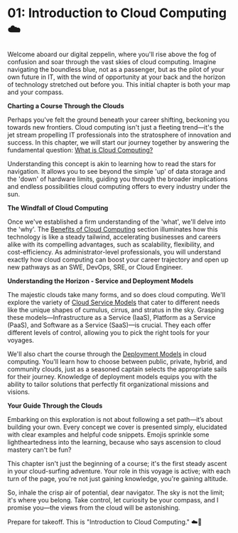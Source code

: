 # 01: Introduction to Cloud Computing ☁️

Welcome aboard our digital zeppelin, where you'll rise above the fog of confusion and soar through the vast skies of cloud computing. Imagine navigating the boundless blue, not as a passenger, but as the pilot of your own future in IT, with the wind of opportunity at your back and the horizon of technology stretched out before you. This initial chapter is both your map and your compass.

**Charting a Course Through the Clouds**

Perhaps you've felt the ground beneath your career shifting, beckoning you towards new frontiers. Cloud computing isn't just a fleeting trend—it's the jet stream propelling IT professionals into the stratosphere of innovation and success. In this chapter, we will start our journey together by answering the fundamental question: [What is Cloud Computing?](01_Introduction_to_Cloud_Computing/01.01_What_is_Cloud_Computing.md)

Understanding this concept is akin to learning how to read the stars for navigation. It allows you to see beyond the simple 'up' of data storage and the 'down' of hardware limits, guiding you through the broader implications and endless possibilities cloud computing offers to every industry under the sun.

**The Windfall of Cloud Computing**

Once we've established a firm understanding of the 'what', we'll delve into the 'why'. The [Benefits of Cloud Computing](01_Introduction_to_Cloud_Computing/01.02_Benefits_of_Cloud_Computing.md) section illuminates how this technology is like a steady tailwind, accelerating businesses and careers alike with its compelling advantages, such as scalability, flexibility, and cost-efficiency. As administrator-level professionals, you will understand exactly how cloud computing can boost your career trajectory and open up new pathways as an SWE, DevOps, SRE, or Cloud Engineer.

**Understanding the Horizon - Service and Deployment Models**

The majestic clouds take many forms, and so does cloud computing. We'll explore the variety of [Cloud Service Models](01_Introduction_to_Cloud_Computing/01.03_Cloud_Service_Models.md) that cater to different needs like the unique shapes of cumulus, cirrus, and stratus in the sky. Grasping these models—Infrastructure as a Service (IaaS), Platform as a Service (PaaS), and Software as a Service (SaaS)—is crucial. They each offer different levels of control, allowing you to pick the right tools for your voyages.

We'll also chart the course through the [Deployment Models](01_Introduction_to_Cloud_Computing/01.04_Deployment_Models.md) in cloud computing. You'll learn how to choose between public, private, hybrid, and community clouds, just as a seasoned captain selects the appropriate sails for their journey. Knowledge of deployment models equips you with the ability to tailor solutions that perfectly fit organizational missions and visions.

**Your Guide Through the Clouds**

Embarking on this exploration is not about following a set path—it’s about building your own. Every concept we cover is presented simply, elucidated with clear examples and helpful code snippets. Emojis sprinkle some lightheartedness into the learning, because who says ascension to cloud mastery can't be fun?

This chapter isn't just the beginning of a course; it's the first steady ascent in your cloud-surfing adventure. Your role in this voyage is active; with each turn of the page, you're not just gaining knowledge, you're gaining altitude.

So, inhale the crisp air of potential, dear navigator. The sky is not the limit; it's where you belong. Take control, let curiosity be your compass, and I promise you—the views from the cloud will be astonishing.

Prepare for takeoff. This is "Introduction to Cloud Computing." ☁️🚀